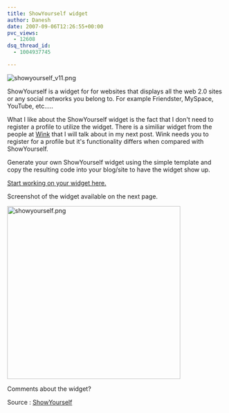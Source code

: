 ```yaml
---
title: ShowYourself widget
author: Danesh
date: 2007-09-06T12:26:55+00:00
pvc_views:
  - 12608
dsq_thread_id:
  - 1004937745

---
```

![showyourself_v11.png][1]

ShowYourself is a widget for for websites that displays all the web 2.0 sites or any social networks you belong to. For example Friendster, MySpace, YouTube, etc.....

What I like about the ShowYourself widget is the fact that I don't need to register a profile to utilize the widget. There is a similiar widget from the people at [Wink][2] that I will talk about in my next post. Wink needs you to register for a profile but it's functionality differs when compared with ShowYourself.

Generate your own ShowYourself widget using the simple template and copy the resulting code into your blog/site to have the widget show up.

[Start working on your widget here.][3]

Screenshot of the widget available on the next page. <!--more-->

[<img src="/wp-content/uploads/2007/09/showyourself.png" title="showyourself.png" alt="showyourself.png" border="0" width="400" />][4]

Comments about the widget?

Source : [ShowYourself][3]

 [1]: /wp-content/uploads/2007/09/showyourself_v11.png
 [2]: http://wink.com
 [3]: http://www.dbachrach.com/showyourself/
 [4]: /wp-content/uploads/2007/09/showyourself.png